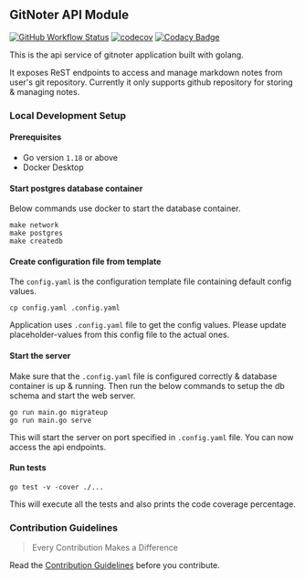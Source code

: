 ## GitNoter API Module

[![GitHub Workflow Status](https://img.shields.io/github/workflow/status/git-noter/gitnoter-api/Test/main?color=forestgreen)](https://github.com/git-noter/gitnoter-api/actions?query=branch%3Amain)
[![codecov](https://codecov.io/gh/git-noter/gitnoter-api/branch/main/graph/badge.svg?token=pWRurWucMC)](https://codecov.io/gh/git-noter/gitnoter-api)
[![Codacy Badge](https://app.codacy.com/project/badge/Grade/6b8593ef77a041a89a2dfa9aa9eea154)](https://www.codacy.com/gh/git-noter/gitnoter-api/dashboard?utm_source=github.com&amp;utm_medium=referral&amp;utm_content=git-noter/gitnoter-api&amp;utm_campaign=Badge_Grade)

This is the api service of gitnoter application built with golang.

It exposes ReST endpoints to access and manage markdown notes from user's git repository. Currently it only supports github repository for storing & managing notes.

### Local Development Setup

#### Prerequisites
*   Go version `1.18` or above
*   Docker Desktop

#### Start postgres database container
Below commands use docker to start the database container.
```shell
make network
make postgres
make createdb
```

#### Create configuration file from template
The `config.yaml` is the configuration template file containing default config values.
```shell
cp config.yaml .config.yaml
```
Application uses `.config.yaml` file to get the config values. Please update placeholder-values from this config file to the actual ones. 

#### Start the server
Make sure that the `.config.yaml` file is configured correctly & database container is up & running.
Then run the below commands to setup the db schema and start the web server.
```shell
go run main.go migrateup
go run main.go serve
```
This will start the server on port specified in `.config.yaml` file. You can now access the api endpoints.

#### Run tests
```shell
go test -v -cover ./...
```
This will execute all the tests and also prints the code coverage percentage.

### Contribution Guidelines
> Every Contribution Makes a Difference

Read the [Contribution Guidelines](CONTRIBUTING.md) before you contribute.
